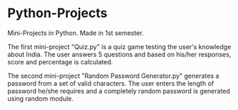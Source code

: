 # Python-Projects
Mini-Projects in Python. Made in 1st semester.

The first mini-project "Quiz.py" is a quiz game testing the user's knowledge about India.
The user answers 5 questions and based on his/her responses, score and percentage is calculated.

The second mini-project "Random Password Generator.py" generates a password from a set of valid characters.
The user enters the length of password he/she requires and a completely random password is generated using random module. 
